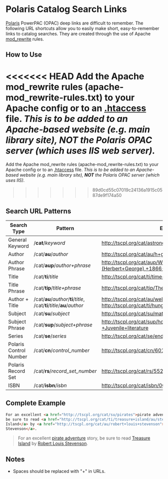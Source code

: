 # Polaris Catalog Search Links

[Polaris](http://www.iii.com/products/polaris) PowerPAC (OPAC) deep links are difficult to remember. The following URL shortcuts allow you to easily make short, easy-to-remember links to catalog searches. They are created through the use of Apache [mod_rewrite](http://httpd.apache.org/docs/current/mod/mod_rewrite.html) rules.

## How to Use

<<<<<<< HEAD
Add the Apache mod_rewrite rules (apache-mod_rewrite-rules.txt) to your Apache config or to an [.htaccess](http://httpd.apache.org/docs/current/howto/htaccess.html) file. *This is to be added to an Apache-based website (e.g. main library site), NOT the Polaris OPAC server (which uses IIS web server).*
=======
Add the Apache mod_rewrite rules (apache-mod_rewrite-rules.txt) to your Apache config or to an [.htaccess](http://httpd.apache.org/docs/current/howto/htaccess.html) file. *This is to be added to an Apache-based website (e.g. main library site), **NOT** the Polaris OPAC server (which uses IIS).*
>>>>>>> 89d0cd55c07019c24136a1915c0587de9f174a50

## Search URL Patterns


Search Type | Pattern | Example
----------------|---------|--------
General Keyword | /**cat**/*keyword* | http://tscpl.org/cat/astronomy
Author | /cat/**au**/*author* | http://tscpl.org/cat/au/h+g+wells
Author Phrase | /cat/**aup**/*author+phrase* | http://tscpl.org/cat/aup/Wells,+H.+G.+(Herbert+George),+1866-1946
Title | /cat/**ti**/*title* | http://tscpl.org/cat/ti/time+machine
Title Phrase | /cat/**tip**/*title+phrase* | http://tscpl.org/cat/tip/The+time+machine+:+an+invention
Author + Title | /cat/**au**/*author*/**ti**/*title*, /cat/**ti**/*title*/**au**/*author* | http://tscpl.org/cat/au/wells/ti/time+machine, http://tscpl.org/cat/ti/hunger+games/au/egan
Subject | /cat/**su**/*subject* | http://tscpl.org/cat/su/mathematics
Subject Phrase | /cat/**sup**/*subject+phrase* | http://tscpl.org/cat/sup/holiday+cooking+--+Juvenile+literature
Series | /cat/**se**/*series* | http://tscpl.org/cat/se/ender+saga
Polaris Control Number | /cat/**cn**/*control_number* | http://tscpl.org/cat/cn/601537
Polaris Record Set | /cat/**rs**/*record_set_number* | http://tscpl.org/cat/rs/5522
ISBN | /cat/**isbn**/*isbn* | http://tscpl.org/cat/isbn/0060935464

## Complete Example

```html
For an excellent <a href="http://tscpl.org/cat/su/pirates">pirate adventure</a> story, 
be sure to read <a href="http://tscpl.org/cat/ti/treasure+island/au/stevenson">Treasure 
Island</a> by <a href="http://tscpl.org/cat/au/robert+louis+stevenson">Robert Louis 
Stevenson</a>.
```
> For an excellent [pirate adventure](http://tscpl.org/cat/su/pirates) story, be sure to read [Treasure Island](http://tscpl.org/cat/ti/treasure+island/au/stevenson) by [Robert Louis Stevenson](http://tscpl.org/cat/au/robert+louis+stevenson).

## Notes

*   Spaces should be replaced with "+" in URLs.